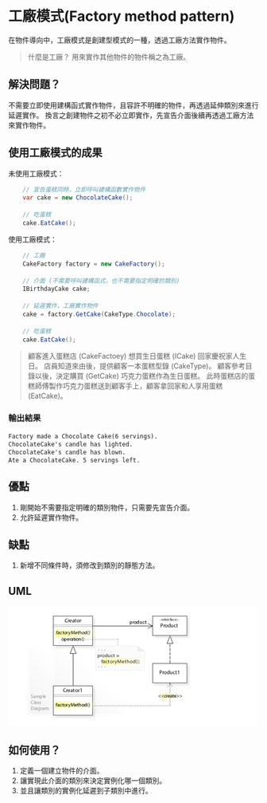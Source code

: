 # 工廠模式(Factory method pattern)

在物件導向中，工廠模式是創建型模式的一種，透過工廠方法實作物件。

> 什麼是工廠？
> 用來實作其他物件的物件稱之為工廠。

## 解決問題？

不需要立即使用建構函式實作物件，且容許不明確的物件，再透過延伸類別來進行延遲實作。
換言之創建物件之初不必立即實作，先宣告介面後續再透過工廠方法來實作物件。

## 使用工廠模式的成果

未使用工廠模式：

```csharp
    // 宣告蛋糕同時，立即呼叫建構函數實作物件
    var cake = new ChocolateCake();

    // 吃蛋糕
    cake.EatCake();
```

使用工廠模式：

```csharp
    // 工廠
    CakeFactory factory = new CakeFactory();

    // 介面 (不需要呼叫建構函式，也不需要指定明確的類別)
    IBirthdayCake cake;

    // 延遲實作，工廠實作物件
    cake = factory.GetCake(CakeType.Chocolate);

    // 吃蛋糕
    cake.EatCake();
```

> 顧客進入蛋糕店 (CakeFactoey) 想買生日蛋糕 (ICake) 回家慶祝家人生日。
> 店員知道來由後，提供顧客一本蛋糕型錄 (CakeType)。
> 顧客參考目錄以後，決定購買 (GetCake) 巧克力蛋糕作為生日蛋糕。
> 此時蛋糕店的蛋糕師傅製作巧克力蛋糕送到顧客手上，顧客拿回家和人享用蛋糕 (EatCake)。

### 輸出結果

```shell
Factory made a Chocolate Cake(6 servings).
ChocolateCake's candle has lighted. 
ChocolateCake's candle has blown. 
Ate a ChocolateCake. 5 servings left.
```

## 優點

1. 剛開始不需要指定明確的類別物件，只需要先宣告介面。
2. 允許延遲實作物件。

## 缺點

1. 新增不同條件時，須修改到類別的靜態方法。

## UML

[![UML](/Patterns/Creational/FactoryMethod/images/W3sDesign_Factory_Method_Design_Pattern_UML.jpg "W3sDesign_Factory_Method_Design_Pattern_UML")](https://en.wikipedia.org/wiki/Factory_method_pattern#/media/File:W3sDesign_Factory_Method_Design_Pattern_UML.jpg)

## 如何使用？

1. 定義一個建立物件的介面。
2. 讓實現此介面的類別來決定實例化哪一個類別。
3. 並且讓類別的實例化延遲到子類別中進行。
